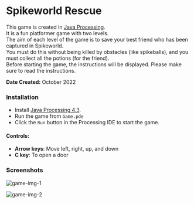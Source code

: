 # Spikeworld Rescue 

This game is created in [Java Processing](https://processing.org/).   
It is a fun platformer game with two levels.   
The aim of each level of the game is to save your best friend who has been captured in Spikeworld.  
You must do this without being killed by obstacles (like spikeballs), and you must collect all the potions (for the friend).  
Before starting the game, the instructions will be displayed. Please make sure to read the instructions. 


**Date Created:** October 2022


### Installation
- Install [Java Processing 4.3](https://processing.org/download).
- Run the game from `Game.pde`
- Click the `Run` button in the Processing IDE to start the game.

#### Controls:
- **Arrow keys**: Move left, right, up, and down
- **C key**: To open a door

### Screenshots
![game-img-1](https://github.com/eford19/spikeworld_game/assets/131677266/03f3d935-d93c-4c5c-a8e3-3a0569270fa2)

![game-img-2](https://github.com/eford19/spikeworld_game/assets/131677266/fbdb65fd-5347-48b4-ac22-a7d1a2a7817e)



